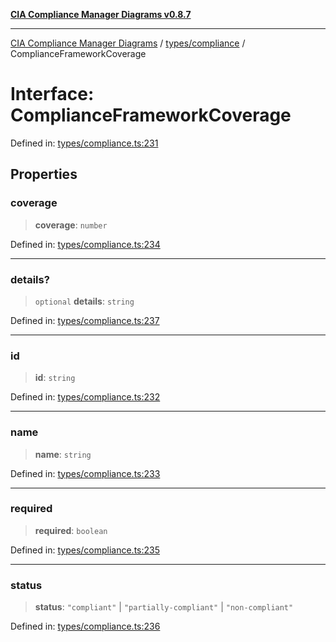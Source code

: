 [**CIA Compliance Manager Diagrams v0.8.7**](../../../README.md)

***

[CIA Compliance Manager Diagrams](../../../modules.md) / [types/compliance](../README.md) / ComplianceFrameworkCoverage

# Interface: ComplianceFrameworkCoverage

Defined in: [types/compliance.ts:231](https://github.com/Hack23/cia-compliance-manager/blob/c1b03266cad85c2f58531e3fd0aea147fa649ae0/src/types/compliance.ts#L231)

## Properties

### coverage

> **coverage**: `number`

Defined in: [types/compliance.ts:234](https://github.com/Hack23/cia-compliance-manager/blob/c1b03266cad85c2f58531e3fd0aea147fa649ae0/src/types/compliance.ts#L234)

***

### details?

> `optional` **details**: `string`

Defined in: [types/compliance.ts:237](https://github.com/Hack23/cia-compliance-manager/blob/c1b03266cad85c2f58531e3fd0aea147fa649ae0/src/types/compliance.ts#L237)

***

### id

> **id**: `string`

Defined in: [types/compliance.ts:232](https://github.com/Hack23/cia-compliance-manager/blob/c1b03266cad85c2f58531e3fd0aea147fa649ae0/src/types/compliance.ts#L232)

***

### name

> **name**: `string`

Defined in: [types/compliance.ts:233](https://github.com/Hack23/cia-compliance-manager/blob/c1b03266cad85c2f58531e3fd0aea147fa649ae0/src/types/compliance.ts#L233)

***

### required

> **required**: `boolean`

Defined in: [types/compliance.ts:235](https://github.com/Hack23/cia-compliance-manager/blob/c1b03266cad85c2f58531e3fd0aea147fa649ae0/src/types/compliance.ts#L235)

***

### status

> **status**: `"compliant"` \| `"partially-compliant"` \| `"non-compliant"`

Defined in: [types/compliance.ts:236](https://github.com/Hack23/cia-compliance-manager/blob/c1b03266cad85c2f58531e3fd0aea147fa649ae0/src/types/compliance.ts#L236)
